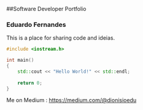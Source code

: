 ##Software Developer Portfolio

### Eduardo Fernandes

This is a place for sharing code and ideias.

```c++
#include <iostream.h>

int main()
{
    std::cout << "Hello World!" << std::endl;
    
    return 0;
}
```
Me on Medium : https://medium.com/@dionisioedu

